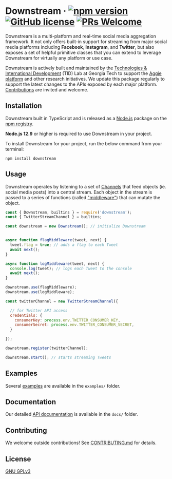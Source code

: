 # Downstream &middot; [![npm version](https://img.shields.io/npm/v/downstream.svg?style=flat)](https://www.npmjs.com/package/downstream) [![GitHub license](https://img.shields.io/badge/license-GPLv3-blue.svg)](https://github.com/TID-Lab/downstream/blob/master/LICENSE.txt) [![PRs Welcome](https://img.shields.io/badge/PRs-welcome-brightgreen.svg)](https:/github.com/TID-Lab/downstream/blob/master/CONTRIBUTING.md)

Downstream is a multi-platform and real-time social media aggregation framework. It not only offers built-in support for streaming from major social media platforms including **Facebook**, **Instagram**, and **Twitter**, but also exposes a set of helpful primitive classes that you can extend to leverage Downstream for virtually any platform or use case.

Downstream is actively built and maintained by the [Technologies & International Development](http://tid.gatech.edu/) (TID) Lab at Georgia Tech to support the [Aggie platform](https://github.com/tid-lab/aggie) and other research initiatives. We update this package regularly to support the latest changes to the APIs exposed by each major platform. [Contributions](#CONTRIBUTING) are invited and welcome.

## Installation

Downstream built in TypeScript and is released as a [Node.js](nodejs.org/) package on the [npm registry](https://www.npmjs.com/).

**Node.js 12.9** or higher is required to use Downstream in your project.

To install Downstream for your project, run the below command from your terminal:

```
npm install downstream
```

## Usage

Downstream operates by listening to a set of [Channels](/docs/API.md#TODO) that feed objects (ie. social media posts) into a central stream. Each object in the stream is passed to a series of functions (called ["middleware"](/docs/API.md#TODO)) that can mutate the object.

```javascript
const { Downstream, builtins } = require('downstream');
const { TwitterStreamChannel } = builtins;

const downstream = new Downstream(); // initialize Downstream


async function flagMiddleware(tweet, next) {
  tweet.flag = true; // adds a flag to each Tweet
  await next();
}

async function logMiddleware(tweet, next) {
  console.log(tweet); // logs each Tweet to the console
  await next();
}

downstream.use(flagMiddleware);
downstream.use(logMiddleware);

const twitterChannel = new TwitterStreamChannel({

  // for Twitter API access
  credentials: {
    consumerKey: process.env.TWITTER_CONSUMER_KEY,
    consumerSecret: process.env.TWITTER_CONSUMER_SECRET,
  }

});

downstream.register(twitterChannel);

downstream.start(); // starts streaming Tweets
```

## Examples

Several [examples](/examples) are available in the `examples/` folder.

## Documentation

Our detailed [API documentation](/docs/API.md) is available in the `docs/` folder.

## Contributing

We welcome outside contributions! See [CONTRIBUTING.md](/CONTRIBUTING.md) for details.

## License

[GNU GPLv3](/LICENSE.txt)